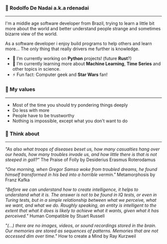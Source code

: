 ### 🤖 Rodolfo De Nadai a.k.a rdenadai
---

I'm a middle age software developer from Brazil, trying to learn a little bit more about the world and better understand people strange and sometimes bizarre view of the world.

As a software developer i enjoy build programs to help others and learn more... The only thing that really drivers me further is knowledge.

- 🔭 I’m currently working on **Python** projects! (future **Rust**?)
- 🌱 I’m currently learning more about **Machine Learning**, **Time Series** and other topics in science.
- ⚡ Fun fact: Computer geek and **Star Wars** fan!

### 🧐 My values
---

 - Most of the time you should try pondering things deeply
 - Do less with more
 - People have to be trustworthy
 - Nothing is impossible, except what you don't want to do

### 🤯 Think about
---

*"As also what troops of diseases beset us, how many casualties hang over our heads, how many troubles invade us, and how little there is that is not steeped in gall?"* The Praise of Folly by Desiderius Erasmus Roterodamus

*"One morning, when Gregor Samsa woke from troubled dreams, he found himself transformed in his bed into a horrible vermin."* Metamorphosis by Franz Kafka

*"Before we can understand how to create intelligence, it helps to understand what it is. The answer is not to be found in IQ tests, or even in Turing tests, but in a simple relationship between what we perceive, what we want, and what we do. Roughly speaking, an entity is intelligent to the extent that what it does is likely to achieve what it wants, given what it has perceived."* Human Compatible by Stuart Russell

*"(...) there are no images, videos, or sound recordings stored in the brain. Our memories are stored as sequences of patterns. Memories that are not accessed dim over time."* How to create a Mind by Ray Kurzweil
